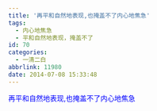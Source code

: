 ```yaml
---
title: '再平和自然地表现,也掩盖不了内心地焦急'
tags:
  - 内心地焦急
  - 平和自然地表现，掩盖不了
id: 70
categories:
  - 一清二白
abbrlink: 11980
date: 2014-07-08 15:33:48
---
```


<span style="color: #0000ff;">再平和自然地表现,也掩盖不了内心地焦急</span>
